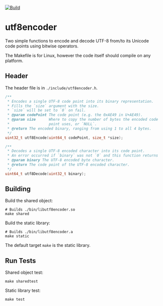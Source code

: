 [![Build](https://github.com/penguin-teal/utf8encoder/actions/workflows/Build.yml/badge.svg)](https://github.com/penguin-teal/utf8encoder/actions/workflows/Build.yml)

# utf8encoder
Two simple functions to encode and decode UTF-8 from/to its Unicode code
points using bitwise operators.

The Makefile is for Linux, however the code itself should compile on any
platform.

## Header

The header file is in `./include/utf8encoder.h`.

```c
/**
 * Encodes a single UTF-8 code point into its binary representation.
 * Fills the `size` argument with the size.
 * `size` will be set to `0` on fail.
 * @param codePoint The code point (e.g. the 0xAE49 in U+AE49).
 * @param size      Where to copy the number of bytes the encoded code
 *                  point uses, or `NULL`.
 * @return The encoded binary, ranging from using 1 to all 4 bytes.
 */
uint32_t utf8Encode(uint64_t codePoint, size_t *size);

/**
 * Decodes a single UTF-8 encoded character into its code point.
 * An error occurred if `binary` was not `0` and this function returns `0`.
 * @param binary The UTF-8 encoded byte character.
 * @return The code point of the UTF-8 encoded character.
 */
uint64_t utf8Decode(uint32_t binary);
```

## Building

Build the shared object:
```shell
# Builds ./bin/libutf8encoder.so
make shared
```

Build the static library:
```shell
# Builds ./bin/libutf8encoder.a
make static
```

The default target `make` is the static library.

## Run Tests

Shared object test:
```shell
make sharedtest
```

Static library test:
```shell
make test
```

